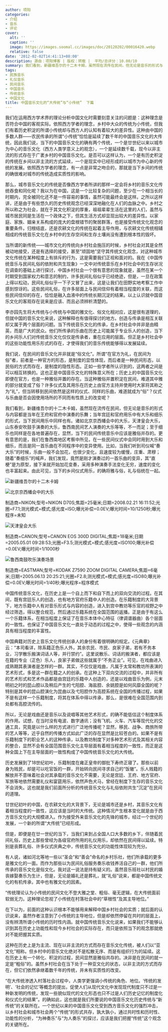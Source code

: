 ```yaml
---
author: 项阳
categories:
- 介绍
- 音乐
- 评论
cover:
  alt: ''
  caption: ''
  image: https://images.soomal.cc/images/doc/20120202/00016420.webp
  relative: false
date: '2012-02-02T14:41:13+08:00'
description: 源自：项阳博客 | 版权：转载 |  平均/总评分：10.00/10
summary: 我们看到，新疆维吾尔的十二木卡姆，虽然现在流传在民间，但无论是音乐的形式与内容都是当年在王府和官府中演奏的乐舞；当年宫廷和官府用乐中有大乐和细乐的形式，当下民间用乐中同样也有。诸如北京京西幡会中的大乐，天津皇会大乐，山东泰安吹鼓手演奏的大乐，鲁西南民间艺人演奏的大乐等等，不一而足……
tags:
- 民族音乐
- 礼仪音乐
- 民间音乐
- 中国音乐
- 传统音乐
- 中国文化
title: 中国音乐文化的“大传统”与“小传统”  下篇
---
```


我们在运用西方学术界的理论分析中国文化时需要刻意关注的问题是：这种理念是否符合中国的客观实际。依照西方学者的理念，乡村中大众的传统为小传统，但我们有着历史积淀的所谓小传统却与西方人的认知有着较大的差异性。这种由中国的多数人群――农民传承的所谓“小传统”恰恰是延续了数千年的中国音乐文化的大传统，因此我们说，当下的中国音乐文化的确有两个传统，一个是廿世纪以来以城市为中心的音乐文化（西方人类学意义上的观念），一个是延续数千载，现今以非主流的形式存在于广袤乡村的中国音乐文化。是否可以这样认为，一个是有历史积淀的传统在乡间以非主流的方式延续，一个是现实中已经形成的以城市为中心新的传统的发展。依照西方学者的理念，有一点是非常之吻合的，那就是当下乡间的传统的确很难对城市的传统造成实质性的影响。

那么，城市音乐文化的传统是否像西方学者所讲的那样一定会将乡村的音乐文化传统吞食和同化呢？我以为在中国，这是一个比较复杂的问题，至少在一个相当长的时期内，完全被同化还不是一件容易的事情，虽然可能最终会是这样。之所以这样讲，还是由于有些悠久的历史传统观念已经深深地融化在人们的血脉之中。乡村之所以称之为社会，就在于其文化积淀的厚重，祖祖辈辈生活在这里的人们，虽然与城市居民同是生活在一个政体之下，但其生活方式却显现出较大的差异性。以家庭、家族、姻亲关系构成的庞大的盘根错节的聚居群落，也是接受传统文化观念的重要条件。归根结底，还是农耕文化的传统在起着主导作用，与农耕文化传统相辅相成的传统音乐文化在乡村中的生存空间和生存土壤尚没有遭到根本性的毁坏。

当所谓的新传统――城市文化的传统向乡村社会施压的时候，乡村社会对其是全然被动地接受，还是有选择的接受，甚至“顽固地”坚守其传统文化观念，对这种城市文化传统在某种程度上有排斥的行为，这是需要我们正视和面对的。我在《中国传统音乐与民间礼俗的依附和共生现象》一文中对传统音乐在乡村社会中的生存状况在调查的基础上进行探讨，中国乡村社会一个很有意思的现象就是，虽然在某一个时期受到国家权力和意志的制约，许多民间礼俗似乎已经绝迹，但是，一旦在政策上得以松动，民间礼俗似乎一下子又冒了出来，这是让我们在田野实地考察工作中感到惊讶的。这些民间礼俗，在许多层面上与民间信仰有着相当程度的关联，而这些民间信仰的存在，恰恰是融入血液中的传统长期沉淀的结果。以上认识就中国音乐文化的客观存在说来是应该、而且必须辨析清楚的。

李亦园先生将大传统与小传统与中国的雅文化、俗文化相对应，这是很有道理的，但就中国的音乐文化来说，这种解释也有值得探讨的地方。创造与传承是相互关联却又属于两个层面的问题。当下传统音乐文化的传承，在乡村社会中并非是由精英，而是广大的民众。他们所传承的乐曲在历史上可能属于专业乐人的创造，当下的乡间乐人们对传统音乐文化仅仅是传承者，重在应用的层面。但正是乡村社会中的这些功能性用乐形式的存在，才使得我们的音乐传统能够得以发展延续。

我们说，在民间的音乐文化并非就是“俗文化”。所谓“在官方为礼，在民间为俗”者，前者是一种官方的形态，是制度的显性体现，而后者是一种民间形态，以民俗的方式而存在，是制度的隐性形态。正如一些学者所认识到的，这两者之间是可以相互转换的。这也正是中国音乐文化的特殊意义所在；历史上的中国音乐文化即便在官方，也是一种雅俗并置的存在。当这种雅俗并置积淀在民间，难道其中雅的部分就变成了俗？许多仪式及其用乐在历史上由官方主持并使用时大家将其称之为“礼”，但当转移到民间依然是这样的仪式、同样的乐曲，难道就成为“俗”？仪式与乐曲是否会因使用场所的不同而有性质上的改变呢？

我们看到，新疆维吾尔的十二木卡姆，虽然现在流传在民间，但无论是音乐的形式与内容都是当年在王府和官府中演奏的乐舞；当年宫廷和官府用乐中有大乐和细乐的形式，当下民间用乐中同样也有。诸如北京京西幡会中的大乐，天津皇会大乐，山东泰安吹鼓手演奏的大乐，鲁西南民间艺人演奏的大乐等等，不一而足；至于细乐也同样是在各地普遍存在，显然，当下的民间传统音乐中应该是雅俗并存的。更有意思的是，我们在鲁西南地区考察中所见，在一些民间仪式中会同时用到大乐和细乐，而且是同一首乐曲在不同程序中的变异使用。比如，当我们听到司仪喊“奏大乐”的时候，乐曲一般不会加花，也很少变化，且速度较为缓慢，庄重、肃穆；随着“奏细乐”的喊声，我们发现，竟然是刚才演奏过的一首乐曲的变异，其“直梗”是为原型，接下来就开始加花变奏，采用多种演奏手法变化无穷，速度的变化也丰富起来。由此可见，当下的乡间仪式用乐，的确将雅与俗，礼与俗统在一起。

![新疆维吾尔的十二木卡姆](https://images.soomal.cc/images/doc/20120202/00016420.webp)




![北京京西幡会中的大乐](https://images.soomal.cc/images/doc/20120202/00016421.webp)

制造商=NIKON;型号=NIKON D70S;焦距=25毫米;日期=2008.02.21 16:11:52;光圈=F7.1;测光模式=模式;感光度=ISO;曝光补偿=0.0EV;曝光时间=10/1250秒;曝光程序=未知


![天津皇会大乐](https://images.soomal.cc/images/doc/20120202/00016422.webp)

制造商=CANON;型号=CANON EOS 300D DIGITAL;焦距=18毫米;日期=2005.05.01 09:28:53;光圈=F3.5;测光模式=模式;感光度=ISO100;曝光补偿=0.0EV;曝光时间=1/1000秒


![鲁西南鼓吹乐演奏场景](https://images.soomal.cc/images/doc/20120202/00016423.webp)

制造商=EASTMAN;型号=KODAK Z7590 ZOOM DIGITAL CAMERA;焦距=6毫米;日期=2005.06.13 20:25:21;光圈=F2.8;测光模式=模式;感光度=ISO80;曝光补偿=0.0EV;曝光时间=1/40秒;曝光程序=程序模式



中国传统音乐文化，在历史上是一个自上而下和自下而上的双向交流的过程。在其间，既有宫廷乐人的创造，也有地方官府乐籍中人的创造。在乐籍制度的大背景下，地方乐籍中人有对音乐形式与内容的创造，进入到宫中教坊等乐官的视野之中经过筛选，得以整合规范，然后通过乐籍系统在全国范围的返播。正是由于有这么一个乐籍体系，在相当程度上保证了在音乐本体中心特征（律调谱器曲）各个层面的一致性。也保证了中国音乐文化一直处于动态的过程之中，使得一些观念的内涵具有相当程度的丰富性。

中国典籍对历史上音乐文化传统创承人的身份有着很明确的规定。《元典章》云：“本司看详，除系籍正色乐人外，其余农民、市民、良家子弟，若有不务本业，习学散乐搬演词话人等，并行禁约”。这里说散乐、词话的搬演者，都应该是在籍的专业（正色）乐人，良家子弟做这些就属于“不务正业”。可见，在戏曲进入成熟期其表演者是怎样的一群。其实，不仅仅是戏曲，凡属于太常和教坊所表演的艺术形式，多是这一群在籍之人的创承。在这种上下双向交流的过程中，并非所有的艺术形式和艺术作品都是由宫廷的乐籍中人创造的，还是以戏曲音乐为例，元末明初之时的昆山腔以及稍后产生的弋阳腔、海盐腔、余姚腔是如何风靡全国的呢？特别是其中的昆山腔演化为昆曲以及弋阳腔作为高腔系统在全国的传播过程，如果不是有这样一个乐籍制度，将其在体系中得以传承，那么，是很难在全国范围内到处都有高腔流传的。

所以，无论是戏曲还是音乐以及说唱等其他艺术形式，的确不能低估这个制度体系的作用。试想，在当时没有电波、数字通讯；没有飞机、火车、汽车等现代化的交通工具，究竟是以什么样的方式进行广泛地传播呢？显然，移民、战争、商旅所带的艺人等等，近乎自然的传播方式如此广泛的存在显然是比较苍白的。如果不是有乐籍制度下的职业艺人的这种传承，以及教坊制度下对多种艺术形式及其相关内容的整合，显然不会有全国范围音乐文化主导层面有着相当程度的一致性，而正是这种全国上下在主导层面的一致性构成了中国传统音乐文化的大传统。

历史发展到了18世纪初叶，乐籍制度在雍正皇帝的御批下寿终正寝了。那些以前身为贱民，却是可以吃官饭的一群，开始转向民间寻求自己的“饭辙”。乐人贱籍的解放并不意味着社会对其承载的音乐文化不需要，无论是宫廷、王府、地方官府、军旅等地依然需要礼仪和宴筵用乐，依然声色犬马，曾经在制度下生存的音乐文化不会消失。这也就是我们前面所分析的传统音乐文化与礼俗依附共生“沉淀”在民间的道理。

廿世纪初叶的中国，在农耕文化的大背景下，无论是城市还是乡村，其音乐文化有着相当程度的一致性，这应该是当时的大传统。这种情况产生根本变化就是由于西方音乐文化的大规模进入。作为接受外来音乐文化的先锋的城市，经过一个世纪的发展，一个新的所谓“大传统”已经形成。

但是，即便是在廿一世纪的当下，当我们来到占全国人口大多数的乡下，伴随着民间礼俗，历史上那些曾经为各级官府所用的礼仪用乐，却依然在民间得以延续。特别是丧葬礼俗、许多仪式庆典之中，传统音乐文化的功能性体现较为充分。

有人说，诸如河北等地一些以“圣会”和“善会”命名的乡村乐社，他们所承载的更多是雅文化的一面。而作为那些以为民间礼俗服务奏乐收钱养活自己的一群，他们所传承的音乐文化是俗文化。我对这一说法是持有疑义的。虽然音乐班社以村民的婚丧嫁娶奏乐为生计，但是，无论是婚礼还是葬礼，就“礼俗”说来，都是中国传统文化的有机传承，其中也有雅文化的因素。

“传统理论认为小传统的民间文化不登大雅之堂、粗俗、毫无逻辑，在大传统面前软弱无力。这种理论忽视了小传统在村落社会中的“草根性”及其主导地位。”

在下以为，前面的这种认识根本不能够用来解释中国乡村社会的实质；就后面的认识说来，虽然作者注意到了小传统的主导地位，但是却依然停留在共时的层面上，没有辨清所谓小传统的历时性内涵。就中国传统音乐文化说来，如果我们不能够认识到其在历史上功能性和现今乡村社会的实际存在，而只是依照当下的观念那就绝对不能把握其实质。

这种在历史上是为主流、现在以非主流的方式而存在音乐文化传统，被人们以“亚文化”相称。但乡村中的音乐文化绝对不是松散无序、而是有组织行为的延续。这在历史上有一个转化、积淀的过程，民间显然是雅俗共存的。决非是在民间的就一定是“粗俗”的。虽然乡村社会在当下处于一种亚文化的状态，以非主流的方式而存在，但它们依然承继着数千年的传统，并未有实质性的改变。

“在大传统渗透入村落社会过程中，人类学更强调小传统的角色、地位。‘传统的发明’、‘社会的记忆’等概念的提出，促使人们从现代文化中发现现代制度只不过是一种新发明的传统，发现一些貌似现代的文化形态也只不过是人们历史记忆的制度化和仪式化的结果”。的确如此，这也就是我们所要说的中国音乐文化历史传统与“新传统”的关联所在。一个世纪以来的中国音乐文化受到西方音乐文化的强烈冲击，以乡村社会和城市社会两个“传统”的形式共存，孰大孰小，通过共时性和历时性、功能性的分析，“为神奏乐”与“为人奏乐”的探讨，应该是我们把握“传统”这个观念的关键所在。